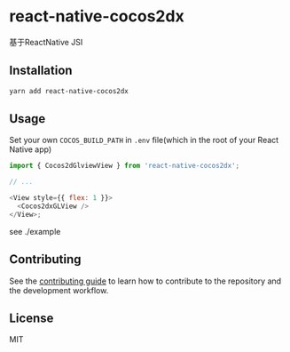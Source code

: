 # react-native-cocos2dx

基于ReactNative JSI

## Installation

```sh
yarn add react-native-cocos2dx
```

## Usage

Set your own `COCOS_BUILD_PATH` in `.env` file(which in the root of your React Native app)

```js
import { Cocos2dGlviewView } from 'react-native-cocos2dx';

// ...

<View style={{ flex: 1 }}>
  <Cocos2dxGLView />
</View>;
```

see ./example

## Contributing

See the [contributing guide](CONTRIBUTING.md) to learn how to contribute to the repository and the development workflow.

## License

MIT
